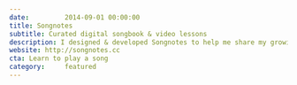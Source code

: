 ```yaml
---
date:         2014-09-01 00:00:00
title: Songnotes
subtitle: Curated digital songbook & video lessons
description: I designed & developed Songnotes to help me share my growing collection of curated guitar tabs, chords, lyrics, and video lessons with aspiring musicians across the world. To do this, I built a Rails-powered CMS that feeds my hand-crafted song metadata snippets into a carefully designed framework that was built to support the structure of any song. The content for each song entry is hand-crafted by me personally, ensuring a high-quality, consistent, and media-rich experience that works for today's web-native audience.
website: http://songnotes.cc
cta: Learn to play a song
category:     featured
---
```

